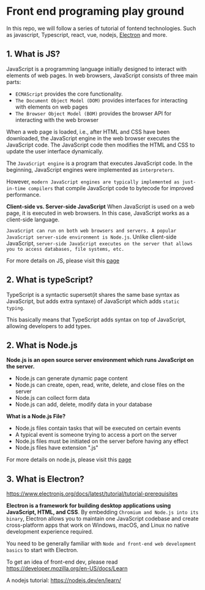 # Front end programing play ground

In this repo, we will follow a series of tutorial of fontend technologies. Such as javascript, Typescript, react, vue, nodejs, [Electron](https://www.electronjs.org/docs/latest/tutorial/quick-start) and more. 

## 1. **What is JS?**
JavaScript is a programming language initially designed to interact with elements of web pages. In web browsers, JavaScript consists of three main parts:

- `ECMAScript` provides the core functionality.
- `The Document Object Model (DOM)` provides interfaces for interacting with elements on web pages
- `The Browser Object Model (BOM)` provides the browser API for interacting with the web browser

When a web page is loaded, i.e., after HTML and CSS have been downloaded, the JavaScript engine in the web browser executes the JavaScript code. The JavaScript code then modifies the HTML and CSS to update the user interface dynamically.

The `JavaScript engine` is a program that executes JavaScript code. In the beginning, JavaScript engines were implemented as `interpreters`.

However, `modern JavaScript engines are typically implemented as just-in-time compilers` that compile JavaScript code to bytecode for improved performance.

**Client-side vs. Server-side JavaScript**
When JavaScript is used on a web page, it is executed in web browsers. In this case, JavaScript works as a client-side language.

`JavaScript can run on both web browsers and servers. A popular JavaScript server-side environment is Node.js`. Unlike client-side JavaScript, `server-side JavaScript executes on the server that allows you to access databases, file systems, etc.`

For more details on JS, please visit this [page](./js_tutorials.md) 

## 2. What is typeScript?

TypeScript is a syntactic superset(it shares the same base syntax as JavaScript, but adds extra syntaxe) of JavaScript which adds `static typing`.

This basically means that TypeScript adds syntax on top of JavaScript, allowing developers to add types.



## 2. What is Node.js

**Node.js is an open source server environment which runs JavaScript on the server.**

- Node.js can generate dynamic page content
- Node.js can create, open, read, write, delete, and close files on the server
- Node.js can collect form data
- Node.js can add, delete, modify data in your database

**What is a Node.js File?**
- Node.js files contain tasks that will be executed on certain events
- A typical event is someone trying to access a port on the server
- Node.js files must be initiated on the server before having any effect
- Node.js files have extension ".js"

For more details on node.js, please visit this [page](./nodejs_tutorial.md)

## 3. What is Electron?

https://www.electronjs.org/docs/latest/tutorial/tutorial-prerequisites

**Electron is a framework for building desktop applications using JavaScript, HTML, and CSS**. By embedding `Chromium and Node.js into its binary`, Electron allows you to maintain one JavaScript codebase and create cross-platform apps that work on Windows, macOS, and Linux  no native development experience required.

You need to be generally familiar with `Node and front-end web development basics` to start with Electron.

To get an idea of front-end dev, please read https://developer.mozilla.org/en-US/docs/Learn

A nodejs tutorial: https://nodejs.dev/en/learn/
